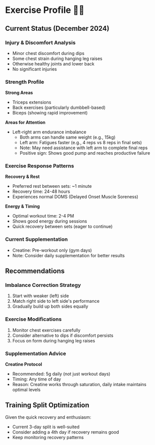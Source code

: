 # Exercise Profile 🏋️‍♂️

## Current Status (December 2024)

### Injury & Discomfort Analysis
- Minor chest discomfort during dips
- Some chest strain during hanging leg raises
- Otherwise healthy joints and lower back
- No significant injuries

### Strength Profile
**Strong Areas**
- Triceps extensions
- Back exercises (particularly dumbbell-based)
- Biceps (showing rapid improvement)

**Areas for Attention**
- Left-right arm endurance imbalance
  - Both arms can handle same weight (e.g., 15kg)
  - Left arm: Fatigues faster (e.g., 4 reps vs 8 reps in final sets)
  - Note: May need assistance with left arm to complete final reps
  - Positive sign: Shows good pump and reaches productive failure

### Exercise Response Patterns
**Recovery & Rest**
- Preferred rest between sets: ~1 minute
- Recovery time: 24-48 hours
- Experiences normal DOMS (Delayed Onset Muscle Soreness)

**Energy & Timing**
- Optimal workout time: 2-4 PM
- Shows good energy during sessions
- Quick recovery between sets (eager to continue)

### Current Supplementation
- Creatine: Pre-workout only (gym days)
- Note: Consider daily supplementation for better results

## Recommendations

### Imbalance Correction Strategy
1. Start with weaker (left) side
2. Match right side to left side's performance
3. Gradually build up both sides equally

### Exercise Modifications
1. Monitor chest exercises carefully
2. Consider alternative to dips if discomfort persists
3. Focus on form during hanging leg raises

### Supplementation Advice
**Creatine Protocol**
- Recommended: 5g daily (not just workout days)
- Timing: Any time of day
- Reason: Creatine works through saturation, daily intake maintains optimal levels

## Training Split Optimization
Given the quick recovery and enthusiasm:
- Current 3-day split is well-suited
- Consider adding a 4th day if recovery remains good
- Keep monitoring recovery patterns

